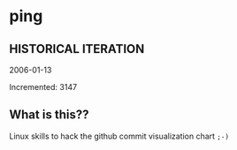# ping

## HISTORICAL ITERATION
2006-01-13

Incremented: 3147

## What is this?? 
Linux skills to hack the github commit visualization chart `;-)`
